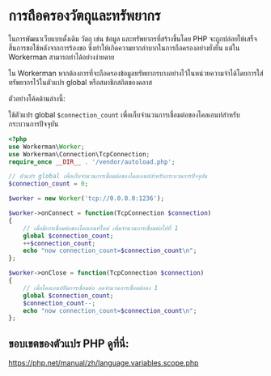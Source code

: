 # การถือครองวัตถุและทรัพยากร
ในการพัฒนาเว็บแบบดั้งเดิม วัตถุ เช่น ข้อมูล และทรัพยากรที่สร้างขึ้นโดย PHP จะถูกปล่อยให้เสร็จสิ้นการขอใช้หลังจากการร้องขอ ซึ่งทำให้เกิดความยากลำบากในการถือครองอย่างยั่งยืน แต่ใน Workerman สามารถทำได้อย่างง่ายดาย

ใน Workerman หากต้องการที่จะถือครองข้อมูลทรัพยากรบางอย่างไว้ในหน่วยความจำได้โดยการใส่ทรัพยากรไว้ในตัวแปร global หรือสมาชิกสถิตของคลาส

ตัวอย่างโค้ดด้านล่างนี้:

ใช้ตัวแปร global ```$connection_count``` เพื่อเก็บจำนวนการเชื่อมต่อของไคลเอนท์สำหรับกระบวนการปัจจุบัน

```php
<?php
use Workerman\Worker;
use Workerman\Connection\TcpConnection;
require_once __DIR__ . '/vendor/autoload.php';

// ตัวแปร global เพื่อเก็บจำนวนการเชื่อมต่อของไคลเอนท์สำหรับกระบวนการปัจจุบัน
$connection_count = 0;

$worker = new Worker('tcp://0.0.0.0:1236');

$worker->onConnect = function(TcpConnection $connection)
{
    // เมื่อมีการเชื่อมต่อของไคลเอนท์ใหม่ เพิ่มจำนวนการเชื่อมต่อไปที่ 1
    global $connection_count;
    ++$connection_count;
    echo "now connection_count=$connection_count\n";
};

$worker->onClose = function(TcpConnection $connection)
{
    // เมื่อไคลเอนท์ปิดการเชื่อมต่อ ลดจำนวนการเชื่อมต่อลง 1
    global $connection_count;
    $connection_count--;
    echo "now connection_count=$connection_count\n";
};

```


## ขอบเขตของตัวแปร PHP ดูที่นี่:
https://php.net/manual/zh/language.variables.scope.php

